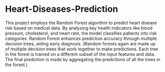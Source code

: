 # Heart-Diseases-Prediction
This project employs the Random Forest algorithm to predict heart disease risk based on medical data. By analyzing key health indicators like blood pressure, cholesterol, and heart rate, the model classifies patients into risk categories. Random Forest enhances prediction accuracy through multiple decision trees, aiding early diagnosis .(Random forests again are made up of multiple decision trees that work together to make predictions. Each tree in the forest is trained on a different subset of the input features and data. The final prediction is made by aggregating the predictions of all the trees in the forest.)
